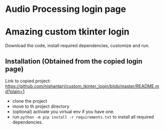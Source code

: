 # Audio Processing login page
# Amazing custom tkinter login

Download the code, install required dependencies, customize and run.

## Installation (Obtained from the copied login page)

Link to copied project: https://github.com/nishantprj/custom_tkinter_login/blob/master/README.md?plain=1

- clone the project
- move to th project directory
- (optional) activate you virtual env if you have one.
- run `python -m pip install -r requirements.txt` to install all required dependencies.
